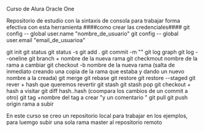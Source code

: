 Curso de Alura Oracle One

Repositorio de estudio 
con la sintaxis de consola para trabajar  forma efectiva con esta herramienta
####como crear las credenciales####
git config -- global user.name "nombre_de_usuario"
git config -- global user.email "email_de_usuarioa"

git init 
git status 
git status -s
git add .
git commit -m ""
git log graph
git log --oneline
git branch + nombre de la nueva rama
git checkmout nombre de la rama a cambiar
git checkout -b nombre de la nueva rama (salta de inmediato creando una copia de la rama que estaba y dando un nuevo nombre a la creada)
git merge
git rebase 
git restore
git restore --staged
git rever + hash que queremos revertir
git stash
git stash pop
git checkout + hash a visitar
git diff hash..hash (coompara los cambios de un commit a otro)
git tag +nombre del tag a crear "y un comentario "
git pull 
git push origin rama a subir


En este curso se creo un repositorio local para trabajar en los ejemplos, para luemgo subir una sola rama master al repositorio remoto
